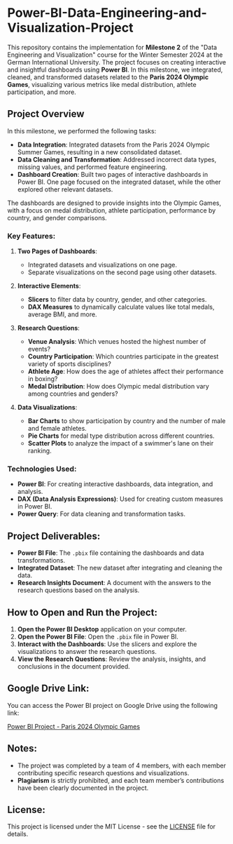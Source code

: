 # Power-BI-Data-Engineering-and-Visualization-Project

This repository contains the implementation for **Milestone 2** of the "Data Engineering and Visualization" course for the Winter Semester 2024 at the German International University. The project focuses on creating interactive and insightful dashboards using **Power BI**. In this milestone, we integrated, cleaned, and transformed datasets related to the **Paris 2024 Olympic Games**, visualizing various metrics like medal distribution, athlete participation, and more.

## Project Overview

In this milestone, we performed the following tasks:
- **Data Integration**: Integrated datasets from the Paris 2024 Olympic Summer Games, resulting in a new consolidated dataset.
- **Data Cleaning and Transformation**: Addressed incorrect data types, missing values, and performed feature engineering.
- **Dashboard Creation**: Built two pages of interactive dashboards in Power BI. One page focused on the integrated dataset, while the other explored other relevant datasets.
  
The dashboards are designed to provide insights into the Olympic Games, with a focus on medal distribution, athlete participation, performance by country, and gender comparisons.

### Key Features:
1. **Two Pages of Dashboards**:
   - Integrated datasets and visualizations on one page.
   - Separate visualizations on the second page using other datasets.
   
2. **Interactive Elements**:
   - **Slicers** to filter data by country, gender, and other categories.
   - **DAX Measures** to dynamically calculate values like total medals, average BMI, and more.

3. **Research Questions**:
   - **Venue Analysis**: Which venues hosted the highest number of events?
   - **Country Participation**: Which countries participate in the greatest variety of sports disciplines?
   - **Athlete Age**: How does the age of athletes affect their performance in boxing?
   - **Medal Distribution**: How does Olympic medal distribution vary among countries and genders?

4. **Data Visualizations**:
   - **Bar Charts** to show participation by country and the number of male and female athletes.
   - **Pie Charts** for medal type distribution across different countries.
   - **Scatter Plots** to analyze the impact of a swimmer's lane on their ranking.

### Technologies Used:
- **Power BI**: For creating interactive dashboards, data integration, and analysis.
- **DAX (Data Analysis Expressions)**: Used for creating custom measures in Power BI.
- **Power Query**: For data cleaning and transformation tasks.

## Project Deliverables:
- **Power BI File**: The `.pbix` file containing the dashboards and data transformations.
- **Integrated Dataset**: The new dataset after integrating and cleaning the data.
- **Research Insights Document**: A document with the answers to the research questions based on the analysis.

## How to Open and Run the Project:
1. **Open the Power BI Desktop** application on your computer.
2. **Open the Power BI File**: Open the `.pbix` file in Power BI.
3. **Interact with the Dashboards**: Use the slicers and explore the visualizations to answer the research questions.
4. **View the Research Questions**: Review the analysis, insights, and conclusions in the document provided.

## Google Drive Link:
You can access the Power BI project on Google Drive using the following link:

[Power BI Project - Paris 2024 Olympic Games](https://drive.google.com/drive/folders/1ZbEcJ2abduriWRmId1hXgJCMxFOKUC_d?usp=sharing)

## Notes:
- The project was completed by a team of 4 members, with each member contributing specific research questions and visualizations.
- **Plagiarism** is strictly prohibited, and each team member’s contributions have been clearly documented in the project.

## License:
This project is licensed under the MIT License - see the [LICENSE](LICENSE) file for details.
